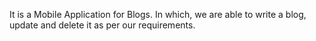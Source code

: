 It is a Mobile Application for Blogs.
In which, we are able to write a blog, update and delete it as per our requirements.
